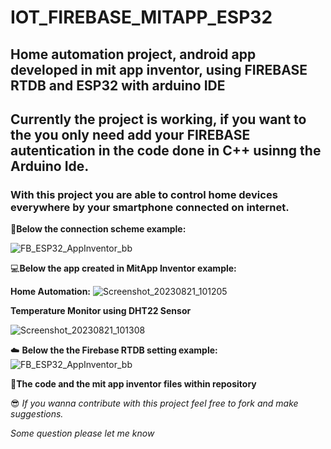 # IOT_FIREBASE_MITAPP_ESP32


## Home automation project, android app developed in mit app inventor, using FIREBASE RTDB  and ESP32 with arduino IDE 

## Currently the project is working, if you want to the you only need add your FIREBASE autentication in the code done in C++ usinng the Arduino Ide. 


### **With this project you are able to control home devices everywhere by your smartphone connected on internet.**

🔌**Below the connection scheme example:**

![FB_ESP32_AppInventor_bb](https://github.com/tomtecsolutions/IOT_FIREBASE_MITAPP_ESP32/assets/116029470/a7f23e58-e604-4afe-89ce-ad77845aebc5)


💻**Below the app created in MitApp Inventor example:**

**Home Automation:**
![Screenshot_20230821_101205](https://github.com/tomtecsolutions/IOT_FIREBASE_MITAPP_ESP32/assets/116029470/362c1323-32ff-4866-93eb-1493ca9a7ee3)


**Temperature Monitor using DHT22 Sensor**

![Screenshot_20230821_101308](https://github.com/tomtecsolutions/IOT_FIREBASE_MITAPP_ESP32/assets/116029470/5f09f296-5964-4f7b-8f04-5a6d6680ef69)

☁️ **Below the the Firebase RTDB setting example:**
![FB_ESP32_AppInventor_bb](https://github.com/tomtecsolutions/IOT_FIREBASE_MITAPP_ESP32/assets/116029470/f5895916-9e03-4939-a2fe-5bb295508471)


📝**The code and the mit app inventor files within repository**


😎 *If you wanna contribute with this project feel free to fork and make suggestions.*

*Some question please let me know*
